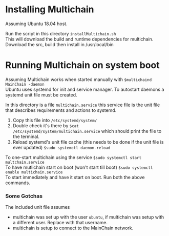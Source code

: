 # Installing Multichain  

Assuming Ubuntu 18.04 host.  

Run the script in this directory `installMultichain.sh`  
This will download the build and runtime dependencies for multichain.  
Download the src, build then install in /usr/local/bin

# Running Multichain on system boot  

Assuming Multichain works when started manually with `$multichaind MainChain -daemon`  
Ubuntu uses systemd for init and service manager.  To autostart daemons a systemd unit file must be created.

In this directory is a file `multichain.service` this service file is the unit file that describes requirements and actions to systemd.  
1. Copy this file into `/etc/systemd/system/`  
2. Double check it's there by `$cat /etc/systemd/system/multichain.service` which should print the file to the terminal.  
3. Reload systemd's unit file cache (this needs to be done if the unit file is ever updated) `$sudo systemctl daemon-reload`  

To one-start multichain using the service `$sudo systemctl start multchain.service`  
To have mutlichain start on boot (won't start till boot) `$sudo systemctl enable multichain.service`  
To start immediately and have it start on boot.  Run both the above commands.

### Some Gotchas  
The included unit file assumes  
- multichain was set up with the user `ubuntu`, if multichain was setup with a different user.  Replace with that username.  
- multichain is setup to connect to the MainChain network. 


